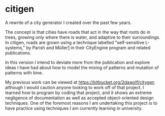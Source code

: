 citigen
=======

A rewrite of a city generator I created over the past few years.

The concept is that cities have roads that act in the way that roots do in trees, 
growing only where there is water, and adaptive to their surroundings. In citigen,
roads are grown using a technique labelled "self-sensitive L-systems," by Parish
and Müller[1] in their CityEngine program and related publications.

In this version I intend to deviate more from the publication and explore ideas I
have had about how to model the mixing of patterns and mutation of patterns with
time.

My previous work can be viewed at https://bitbucket.org/2dawolf/citygen although
I would caution anyone looking to work off of that project. I learned how to
program by coding that project, and it shows an extreme negligence of
documentation as well as accepted object-oriented design techniques. One of the
foremost reasons I am undertaking this project is to have practice using
techniques I am currently learning in university.

[1]: http://people.ee.ethz.ch/~pascmu/documents/procedural_modeling_of_cities__siggraph2001.pdf
